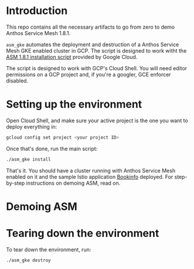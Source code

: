 # Introduction

This repo contains all the necessary artifacts to go from zero to demo Anthos Service Mesh 1.8.1.

`asm_gke` automates the deployment and destruction of a Anthos Service Mesh GKE enabled cluster in GCP. The script is designed to work witht the [ASM 1.8.1 installation script](https://cloud.google.com/service-mesh/docs/scripted-install/reference) provided by Google Cloud.

The script is designed to work with GCP's Cloud Shell. You will need editor permissions on a GCP project and, if you're a googler, GCE enforcer disabled.

# Setting up the environment

Open Cloud Shell, and make sure your active project is the one you want to deploy everything in:

```bash
gcloud config set project <your project ID>
```

Once that's done, run the main script:

```bash
./asm_gke install
```

That's it. You should have a cluster running with Anthos Service Mesh enabled on it and the sample Istio application [Bookinfo](https://istio.io/latest/docs/examples/bookinfo/) deployed. For step-by-step instructions on demoing ASM, read on.

# Demoing ASM

# Tearing down the environment
To tear down the environment, run:

```bash
./asm_gke destroy
```
